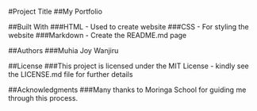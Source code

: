 #Project Title
##My Portfolio


##Built With
###HTML - Used to create website
###CSS - For styling the website
###Markdown - Create the README.md page

##Authors
###Muhia Joy Wanjiru

##License
###This project is licensed under the MIT License - kindly see the LICENSE.md file for further details

##Acknowledgments
###Many thanks to Moringa School for guiding me through this process.
